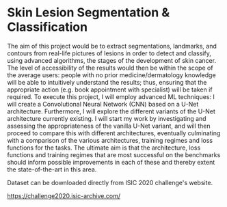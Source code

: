 # Skin Lesion Segmentation & Classification
 The aim of this project would be to extract segmentations, landmarks, and contours from real-life pictures of lesions in order to detect and classify, using advanced algorithms, the stages of the development of skin cancer. The level of accessibility of the results would then be within the scope of the average users: people with no prior medicine/dermatology knowledge will be able to intuitively understand the results; thus, ensuring that the appropriate action (e.g. book appointment with specialist) will be taken if required.  To execute this project, I will employ advanced ML techniques: I will create a Convolutional Neural Network (CNN) based on a U-Net architecture. Furthermore, I will explore the different variants of the U-Net architecture currently existing. I will start my work by investigating and assessing the appropriateness of the vanilla U-Net variant, and will then proceed to compare this with different architectures, eventually culminating with a comparison of the various architectures, training regimes and loss functions for the tasks.  The ultimate aim is that the architecture, loss functions and training regimes that are most successful on the benchmarks should inform possible improvements in each of these and thereby extent the state-of-the-art in this area.


Dataset can be downloaded directly from ISIC 2020 challenge's website.

https://challenge2020.isic-archive.com/
